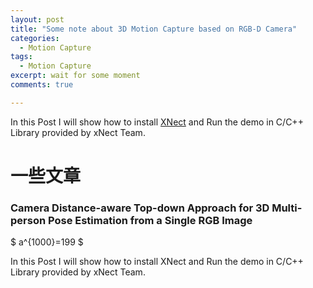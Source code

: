 ```yaml
---
layout: post
title: "Some note about 3D Motion Capture based on RGB-D Camera"
categories:
  - Motion Capture
tags:
  - Motion Capture
excerpt: wait for some moment
comments: true

---
```


In this Post I will show how to install [XNect](https://gvv.mpi-inf.mpg.de/projects/XNect/) and Run the demo in C/C++ Library provided by xNect Team.   

# 一些文章

### Camera Distance-aware Top-down Approach for 3D Multi-person Pose Estimation from a Single RGB Image

$ a^{1000}=199 $

In this Post I will show how to install XNect and Run the demo in C/C++ Library provided by xNect Team.    


